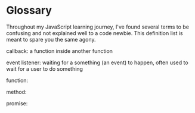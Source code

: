 # Glossary

Throughout my JavaScript learning journey, I've found several terms to be confusing and not explained well to a code newbie. This definition list is meant to spare you the same agony.

callback: a function inside another function

event listener: waiting for a something (an event) to happen, often used to wait for a user to do something

function:

method: 

promise: